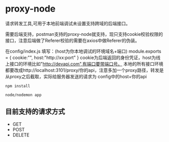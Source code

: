 # proxy-node
请求转发工具,可用于本地前端调试未设置支持跨域的后端接口。

需要后端支持，postman支持的proxy-node就支持，现只支持cookie校验权限的接口，注意后端做了Referer校验的需要在axios中做Referer的伪装。

在config/index.js 填写：(host为你本地调试的环境域名+端口)
module.exports = {
    cookie:"",
    host:"http://xx:port"
}
cookie为后端返回的身份凭证，host为线上接口的环境比如"http://devapi.com",有端口要带端口号。
本地的所有接口环境都要改成http://localhost:3101/proxy/你的api，注意多加一个proxy路径，转发是从proxy之后截取，实际给服务器发送的请求为 config中的host+你的api

    npm install

    node/nodemon app

## 目前支持的请求方式
- GET
- POST
- DELETE
